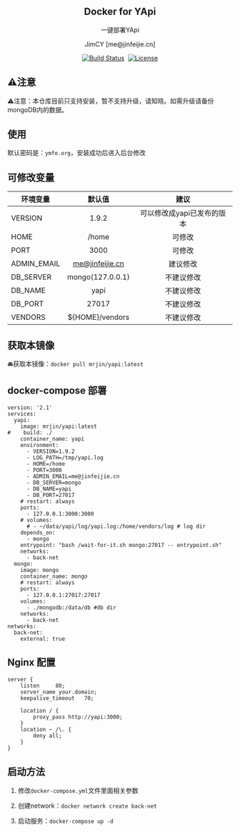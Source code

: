 <h2 align="center">Docker for YApi</h2>
<p align="center">一键部署YApi</p>

<p align="center">JimCY [me@jinfeijie.cn] </p>

<p align="center">
<a href="https://travis-ci.org/jinfeijie/yapi"><img src="https://travis-ci.org/jinfeijie/yapi.svg?branch=master" alt="Build Status"></a>
<a href="https://cloud.docker.com/u/mrjin/repository/docker/mrjin/yapi"><img src="https://img.shields.io/docker/automated/mrjin/yapi.svg?style=flat-square" alt=""></a>
<a href="https://github.com/jinfeijie/yapi"><img src="https://img.shields.io/github/license/jinfeijie/yapi.svg?style=flat-square" alt="License"></a>
</p>

## ⚠️注意
⚠️注意：本仓库目前只支持安装，暂不支持升级，请知晓。如需升级请备份mongoDB内的数据。

## 使用
默认密码是：`ymfe.org`，安装成功后进入后台修改

## 可修改变量
| 环境变量       | 默认值         | 建议         |
| ------------- |:-------------:|:-----------:|
| VERSION | 1.9.2  | 可以修改成yapi已发布的版本   |
| HOME | /home | 可修改 |  
| PORT | 3000  | 可修改 | 
| ADMIN_EMAIL | me@jinfeijie.cn  | 建议修改 | 
| DB_SERVER | mongo(127.0.0.1)  | 不建议修改 |
| DB_NAME | yapi  | 不建议修改 |
| DB_PORT | 27017 | 不建议修改|
| VENDORS | ${HOME}/vendors | 不建议修改  | 


## 获取本镜像
🚘获取本镜像：`docker pull mrjin/yapi:latest`

## docker-compose 部署
```
version: '2.1'
services:
  yapi:
    image: mrjin/yapi:latest
#    build: ./
    container_name: yapi
    environment:
      - VERSION=1.9.2
      - LOG_PATH=/tmp/yapi.log
      - HOME=/home
      - PORT=3000
      - ADMIN_EMAIL=me@jinfeijie.cn
      - DB_SERVER=mongo
      - DB_NAME=yapi
      - DB_PORT=27017
    # restart: always
    ports:
      - 127.0.0.1:3000:3000
    # volumes:
      # - ~/data/yapi/log/yapi.log:/home/vendors/log # log dir
    depends_on:
      - mongo
    entrypoint: "bash /wait-for-it.sh mongo:27017 -- entrypoint.sh"
    networks:
      - back-net
  mongo:
    image: mongo
    container_name: mongo
    # restart: always
    ports:
      - 127.0.0.1:27017:27017
    volumes:
      - ./mongodb:/data/db #db dir
    networks:
      - back-net
networks:
  back-net:
    external: true
```

## Nginx 配置
```
server {
    listen     80;
    server_name your.domain;
    keepalive_timeout   70;

    location / {
        proxy_pass http://yapi:3000;
    }
    location ~ /\. {
        deny all;
    }
}
```

## 启动方法

1. 修改`docker-compose.yml`文件里面相关参数

2. 创建network：`docker network create back-net`

3. 启动服务：`docker-compose up -d`
